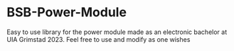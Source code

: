 # BSB-Power-Module

Easy to use library for the power module made as an electronic bachelor at UIA Grimstad 2023.
Feel free to use and modify as one wishes
